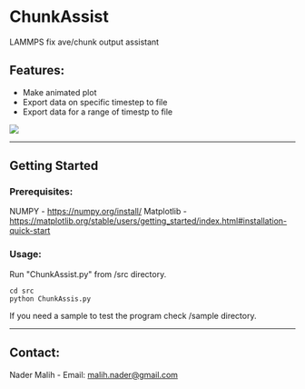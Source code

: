 # ChunkAssist
LAMMPS fix ave/chunk output assistant

## Features:
- Make animated plot
- Export data on specific timestep to file
- Export data for a range of timestp to file

![](https://iili.io/H8TfJqb.gif)

------------------------------------------------------------------
## Getting Started
### Prerequisites:
NUMPY - https://numpy.org/install/
Matplotlib - https://matplotlib.org/stable/users/getting_started/index.html#installation-quick-start

### Usage:
Run "ChunkAssist.py" from /src directory.

```
cd src
python ChunkAssis.py 
```

If you need a sample to test the program check /sample directory.

------------------------------------------------------------------
## Contact:
Nader Malih - Email: malih.nader@gmail.com
